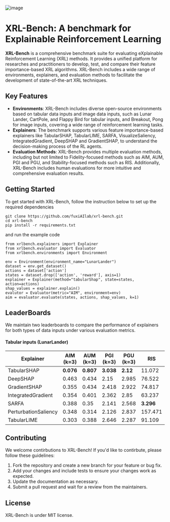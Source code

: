 ![image](https://github.com/fuxiAIlab/xrl-bench/blob/main/docs/XRL-Bench.png)

# XRL-Bench: A benchmark for Explainable Reinforcement Learning

**XRL-Bench** is a comprehensive benchmark suite for evaluating eXplainable Reinforcement Learning (XRL) methods. It provides a unified platform for researches and practitioners to develop, test, and compare their feature importance-based XRL algorithms. XRL-Bench includes a wide range of environments, explainers, and evaluation methods to facilitate the development of state-of-the-art XRL techniques.

## Key Features
- **Environments**: XRL-Bench includes diverse open-source environments based on tabular data inputs and image data inputs, such as Lunar Lander, CartPole, and Flappy Bird for tabular inputs, and Breakout, Pong for image inputs, covering a wide range of reinforcement learning tasks.
- **Explainers**: The benchmark supports various feature importance-based explainers like TabularSHAP, TabularLIME, SARFA, VisualizeSaliency, IntegratedGradient, DeepSHAP and GradientSHAP, to understand the decision-making process of the RL agents.
- **Evaluation Methods**: XRL-Bench provides multiple evaluation methods, including but not limited to Fidelity-focused methods such as AIM, AUM, PGI and PGU, and Stability-focused methods such as RIS. Additionally, XRL-Bench includes human evaluations for more intuitive and comprehensive evaluation results.

## Getting Started
To get started with XRL-Bench, follow the instruction below to set up the required dependencies 

```
git clone https://github.com/fuxiAIlab/xrl-bench.git
cd xrl-bench
pip install -r requirements.txt
```
and run the example code

```
from xrlbench.explainers import Explainer
from xrlbench.evaluator import Evaluator
from xrlbench.environments import Environment

env = Environment(environment_name="LunarLander")
dataset = env.get_dataset()
actions = dataset['action']
states = dataset.drop(['action', 'reward'], axis=1)
explainer = Explainer(method="tabularShap", state=states, action=actions)
shap_values = explainer.explain()
evalutor = Evaluator(metric="AIM", environment=env)
aim = evaluator.evaluate(states, actions, shap_values, k=1)
```

## LeaderBoards
We maintain two leaderboards to compare the performance of explainers for both types of data inputs under various evaluation metrics.
#### Tabular inputs (LunarLander)

| Explainer | AIM (k=3) | AUM (k=3)| PGI (k=3) | PGU (k=3) | RIS |
| --- | --- | --- | --- | --- | --- |
| TabularSHAP | **0.076** | **0.807** | **3.038** | **2.12** | 11.072 |
| DeepSHAP | 0.463 | 0.434 | 2.15 | 2.985 | 76.522 |
| GradientSHAP | 0.355 | 0.434 | 2.418 | 2.922 | 74.817 |
| IntegratedGradient | 0.354 | 0.401 | 2.362 | 2.85 | 63.237 |
| SARFA | 0.388 | 0.35 | 2.141 | 2.568 | **3.296** |
| PerturbationSaliency | 0.348 | 0.314 | 2.126 | 2.837 | 157.471 |
| TabularLIME | 0.303 | 0.388 | 2.646 | 2.287 | 91.109 |

<!--#### Image inputs (Breakout)-->

<!--| Explainer  | AIM | AUM | PGI | PGU | RIS |-->
<!--| --- | --- | --- | --- | --- | --- |-->
<!--|  |  |  |  |  |  |-->
<!--|  |  |  |  |  |  |-->
<!--|  |  |  |  |  |  |-->
<!--|  |  |  |  |  |  |-->
<!--|  |  |  |  |  |  |-->


## Contributing
We welcome contirbutions to XRL-Bench! If you'd like to contirbute, please follow these guidelines:

1. Fork the repository and create a new branch for your feature or bug fix.
2. Add your changes and include tests to ensure your changes work as expected.
3. Update the documentation as necessary.
4. Submit a pull request and wait for a review from the maintainers.

## License
XRL-Bench is under MIT license.


